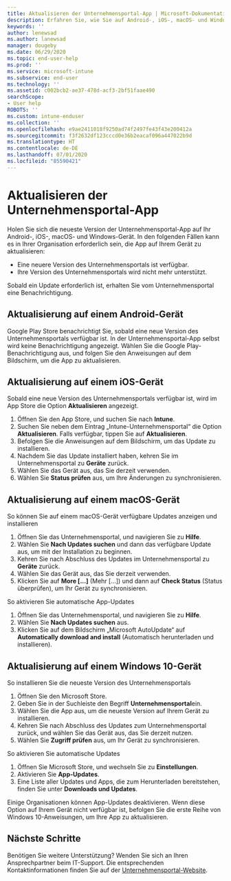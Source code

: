 ```yaml
---
title: Aktualisieren der Unternehmensportal-App | Microsoft-Dokumentation
description: Erfahren Sie, wie Sie auf Android-, iOS-, macOS- und Windows-Geräten die neueste Version der Unternehmensportal-App erhalten.
keywords: ''
author: lenewsad
ms.author: lanewsad
manager: dougeby
ms.date: 06/29/2020
ms.topic: end-user-help
ms.prod: ''
ms.service: microsoft-intune
ms.subservice: end-user
ms.technology: ''
ms.assetid: c002bcb2-ae37-478d-acf3-2bf51faae490
searchScope:
- User help
ROBOTS: ''
ms.custom: intune-enduser
ms.collection: ''
ms.openlocfilehash: e9ae2411018f9250ad74f2497fe43f43e200412a
ms.sourcegitcommit: f3f2632df123cccd0e36b2eacaf096a447022b9d
ms.translationtype: HT
ms.contentlocale: de-DE
ms.lasthandoff: 07/01/2020
ms.locfileid: "85590421"
---
```

# <a name="update-the-company-portal-app"></a>Aktualisieren der Unternehmensportal-App  
 
Holen Sie sich die neueste Version der Unternehmensportal-App auf Ihr Android-, iOS-, macOS- und Windows-Gerät. In den folgenden Fällen kann es in Ihrer Organisation erforderlich sein, die App auf Ihrem Gerät zu aktualisieren:  

* Eine neuere Version des Unternehmensportals ist verfügbar.
* Ihre Version des Unternehmensportals wird nicht mehr unterstützt. 

Sobald ein Update erforderlich ist, erhalten Sie vom Unternehmensportal eine Benachrichtigung.  

## <a name="update-on-android-device"></a>Aktualisierung auf einem Android-Gerät  

Google Play Store benachrichtigt Sie, sobald eine neue Version des Unternehmensportals verfügbar ist. In der Unternehmensportal-App selbst wird keine Benachrichtigung angezeigt. Wählen Sie die Google Play-Benachrichtigung aus, und folgen Sie den Anweisungen auf dem Bildschirm, um die App zu aktualisieren. 

## <a name="update-on-ios-device"></a>Aktualisierung auf einem iOS-Gerät  

Sobald eine neue Version des Unternehmensportals verfügbar ist, wird im App Store die Option **Aktualisieren** angezeigt. 

1. Öffnen Sie den App Store, und suchen Sie nach **Intune**.  
2. Suchen Sie neben dem Eintrag „Intune-Unternehmensportal“ die Option **Aktualisieren**. Falls verfügbar, tippen Sie auf **Aktualisieren**. 
3. Befolgen Sie die Anweisungen auf dem Bildschirm, um das Update zu installieren.
4. Nachdem Sie das Update installiert haben, kehren Sie im Unternehmensportal zu **Geräte** zurück. 
5. Wählen Sie das Gerät aus, das Sie derzeit verwenden.
6. Wählen Sie **Status prüfen** aus, um Ihre Änderungen zu synchronisieren.  

## <a name="update-on-macos-device"></a>Aktualisierung auf einem macOS-Gerät  

So können Sie auf einem macOS-Gerät verfügbare Updates anzeigen und installieren 

1. Öffnen Sie das Unternehmensportal, und navigieren Sie zu **Hilfe**.  
2. Wählen Sie **Nach Updates suchen** und dann das verfügbare Update aus, um mit der Installation zu beginnen.  
4. Kehren Sie nach Abschluss des Updates im Unternehmensportal zu **Geräte** zurück. 
5. Wählen Sie das Gerät aus, das Sie derzeit verwenden.
6. Klicken Sie auf **More [...]** (Mehr [...]) und dann auf **Check Status** (Status überprüfen), um Ihr Gerät zu synchronisieren.  

So aktivieren Sie automatische App-Updates 
1. Öffnen Sie das Unternehmensportal, und navigieren Sie zu **Hilfe**.  
2. Wählen Sie **Nach Updates suchen** aus.
3. Klicken Sie auf dem Bildschirm „Microsoft AutoUpdate“ auf **Automatically download and install** (Automatisch herunterladen und installieren).  


## <a name="update-on-windows-10-device"></a>Aktualisierung auf einem Windows 10-Gerät  

So installieren Sie die neueste Version des Unternehmensportals 
1. Öffnen Sie den Microsoft Store.
2. Geben Sie in der Suchleiste den Begriff **Unternehmensportal**ein.  
3. Wählen Sie die App aus, um die neueste Version auf Ihrem Gerät zu installieren. 
4. Kehren Sie nach Abschluss des Updates zum Unternehmensportal zurück, und wählen Sie das Gerät aus, das Sie derzeit nutzen.
5. Wählen Sie **Zugriff prüfen** aus, um Ihr Gerät zu synchronisieren. 

So aktivieren Sie automatische Updates  
1. Öffnen Sie Microsoft Store, und wechseln Sie zu **Einstellungen**.  
2. Aktivieren Sie **App-Updates**.  
3. Eine Liste aller Updates und Apps, die zum Herunterladen bereitstehen, finden Sie unter **Downloads und Updates**.  

Einige Organisationen können App-Updates deaktivieren. Wenn diese Option auf Ihrem Gerät nicht verfügbar ist, befolgen Sie die erste Reihe von Windows 10-Anweisungen, um Ihre App zu aktualisieren. 

## <a name="next-steps"></a>Nächste Schritte  

Benötigen Sie weitere Unterstützung? Wenden Sie sich an Ihren Ansprechpartner beim IT-Support. Die entsprechenden Kontaktinformationen finden Sie auf der [Unternehmensportal-Website](https://go.microsoft.com/fwlink/?linkid=2010980).
